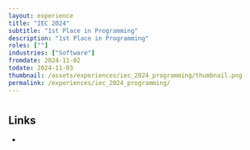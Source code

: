 ```yaml
---
layout: experience
title: "IEC 2024"
subtitle: "1st Place in Programming"
description: "1st Place in Programming"
roles: [""]
industries: ["Software"]
fromdate: 2024-11-02
todate: 2024-11-03
thumbnail: /assets/experiences/iec_2024_programming/thumbnail.png
permalink: /experiences/iec_2024_programming/
---
```


#

## Links

-
